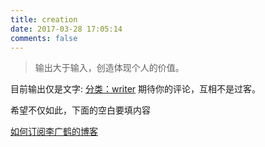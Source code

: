 ```yaml
---
title: creation
date: 2017-03-28 17:05:14
comments: false
---
```


> 输出大于输入，创造体现个人的价值。

目前输出仅是文字:
[分类：writer][1]
期待你的评论，互相不是过客。

希望不仅如此，下面的空白要填内容

[如何订阅李广鹤的博客][2]

[1]:	https://13416136446.github.io/categories/writer/
[2]:	http://13416136446.github.io./2017/04/07/RSS/